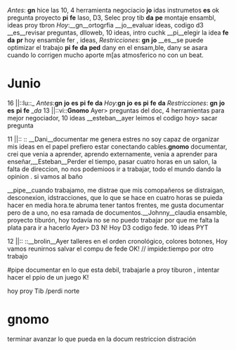 
 *Antes*: __gn__ hice las 10, 4 herramienta negociacio __jo__ idas instrumetos  __es__ ok pregunta proyecto __pi__ __fe__ laso, D3, Selec proy tib __da__ __pe__ montaje ensambl, ideas proy tbron  *Hoy*:__gn__ortogrfia  __jo__evaluar ideas, codigo d3  __es__revisar preguntas, dlloweb, 10 ideas, intro cuchk  __pi__elegir la idea  __fe__ __da__ __pr__ hoy ensamble fer , ideas,   *Restricciones*: __gn__ __jo__ __es__se puede optimizar el trabajo __pi__ __fe__ __da__ __ped__ dany en el ensam,ble, dany se asara cuando lo corrigen mucho aporte m[as atmosferico no con un beat.

# Junio


16 ||::lu::_ *Antes*:__gn__ __jo__ __es__ __pi__ __fe__ __da__  *Hoy*:__gn__ __jo__ __es__ __pi__ __fe__ __da__  *Restricciones*: __gn__ __jo__ __es__ __pi__ __fe__ __da_
13 ||::vi::__Gnomo__ Ayer> preguntas del doc, 4 herramientas para mejor negociador, 10 ideas __esteban__ayer leimos el codigo hoy> sacar pregunta

11 ||:: :: __Dani__documentar me genera estres no soy capaz de organizar mis ideas en el papel prefiero estar conectando cables.__gnomo__
documentar, crei que venia a aprender, aprendo externamente, venia a aprender para enseñar,__Esteban__Perder el tiempo, pasar cuatro horas en un salon, la falta de direccion, no nos podemioos ir a trabajar, todo el mundo dando la opinion . si vamos al baño 

__pipe__cuando trabajamo, me distrae que mis comopañeros se distraigan, desconexion, idstracciones, que lo que se hace en cuatro horas se puieda hacer en media hora.te abruma tener tantos frentes, me gusta documentar pero de a uno, no esa ramada de documentos.__Johnny__claudia ensamble, proyecto tiburón, hoy todavía no se no puedo trabajar por que me falta la plata para ir a hacerlo Ayer> D3 N!  Hoy D3 codigo fede. 10 ideas PYT

12 ||::  ::__brolin__Ayer talleres en el orden cronológico, colores botones, 
Hoy vamos reunirnos salvar el compu de fede OK! // impide:tiempo por otro trabajo

#pipe
documentar en lo que esta debil, trabajarle a proy tiburon , intentar hacer el ppio de un juego K!

hoy  proy Tib  /perdi norte

# gnomo
terminar avanzar lo que pueda en la docum
restriccion distración 




